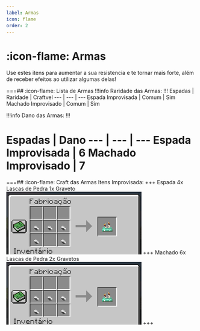```yaml
---
label: Armas
icon: flame
order: 2
---
```


# :icon-flame: Armas

Use estes itens para aumentar a sua resistencia e te tornar mais forte, além de receber efeitos ao utilizar algumas delas! 

===## :icon-flame: Lista de Armas
!!!info Raridade das Armas:
!!!
Espadas         | Raridade | Craftvel
---             | ---  | ---
Espada Improvisada  | Comum | Sim
Machado Improvisado | Comum | Sim



!!!info Dano das Armas:
!!!

Espadas         | Dano 
---             | --- | ---
Espada Improvisada  | 6
Machado Improvisado | 7
===

===## :icon-flame: Craft das Armas
Itens Improvisada:
+++ Espada
4x Lascas de Pedra
1x Graveto
![](../static/capaceteimprovisado.png)
+++ Machado
6x Lascas de Pedra
2x Gravetos
![](../static/capaceteimprovisado.png)
+++
